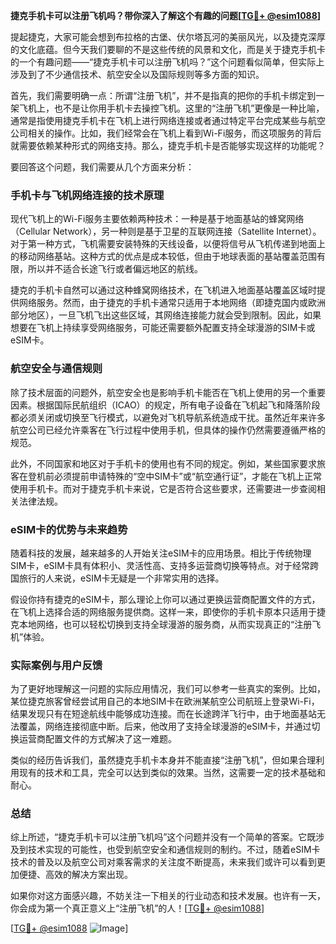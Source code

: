 **捷克手机卡可以注册飞机吗？带你深入了解这个有趣的问题[[TG💪+ @esim1088](https://t.me/s/esim1088)]**

提起捷克，大家可能会想到布拉格的古堡、伏尔塔瓦河的美丽风光，以及捷克深厚的文化底蕴。但今天我们要聊的不是这些传统的风景和文化，而是关于捷克手机卡的一个有趣问题——“捷克手机卡可以注册飞机吗？”这个问题看似简单，但实际上涉及到了不少通信技术、航空安全以及国际规则等多方面的知识。

首先，我们需要明确一点：所谓“注册飞机”，并不是指真的把你的手机卡绑定到一架飞机上，也不是让你用手机卡去操控飞机。这里的“注册飞机”更像是一种比喻，通常是指使用捷克手机卡在飞机上进行网络连接或者通过特定平台完成某些与航空公司相关的操作。比如，我们经常会在飞机上看到Wi-Fi服务，而这项服务的背后就需要依赖某种形式的网络支持。那么，捷克手机卡是否能够实现这样的功能呢？

要回答这个问题，我们需要从几个方面来分析：

### 手机卡与飞机网络连接的技术原理

现代飞机上的Wi-Fi服务主要依赖两种技术：一种是基于地面基站的蜂窝网络（Cellular Network），另一种则是基于卫星的互联网连接（Satellite Internet）。对于第一种方式，飞机需要安装特殊的天线设备，以便将信号从飞机传递到地面上的移动网络基站。这种方式的优点是成本较低，但由于地球表面的基站覆盖范围有限，所以并不适合长途飞行或者偏远地区的航线。

捷克的手机卡自然可以通过这种蜂窝网络技术，在飞机进入地面基站覆盖区域时提供网络服务。然而，由于捷克的手机卡通常只适用于本地网络（即捷克国内或欧洲部分地区），一旦飞机飞出这些区域，其网络连接能力就会受到限制。因此，如果想要在飞机上持续享受网络服务，可能还需要额外配置支持全球漫游的SIM卡或eSIM卡。

### 航空安全与通信规则

除了技术层面的问题外，航空安全也是影响手机卡能否在飞机上使用的另一个重要因素。根据国际民航组织（ICAO）的规定，所有电子设备在飞机起飞和降落阶段都必须关闭或切换至飞行模式，以避免对飞机导航系统造成干扰。虽然近年来许多航空公司已经允许乘客在飞行过程中使用手机，但具体的操作仍然需要遵循严格的规范。

此外，不同国家和地区对于手机卡的使用也有不同的规定。例如，某些国家要求旅客在登机前必须提前申请特殊的“空中SIM卡”或“航空通行证”，才能在飞机上正常使用手机卡。而对于捷克手机卡来说，它是否符合这些要求，还需要进一步查阅相关法律法规。

### eSIM卡的优势与未来趋势

随着科技的发展，越来越多的人开始关注eSIM卡的应用场景。相比于传统物理SIM卡，eSIM卡具有体积小、灵活性高、支持多运营商切换等特点。对于经常跨国旅行的人来说，eSIM卡无疑是一个非常实用的选择。

假设你持有捷克的eSIM卡，那么理论上你可以通过更换运营商配置文件的方式，在飞机上选择合适的网络服务提供商。这样一来，即使你的手机卡原本只适用于捷克本地网络，也可以轻松切换到支持全球漫游的服务商，从而实现真正的“注册飞机”体验。

### 实际案例与用户反馈

为了更好地理解这一问题的实际应用情况，我们可以参考一些真实的案例。比如，某位捷克旅客曾经尝试用自己的本地SIM卡在欧洲某航空公司航班上登录Wi-Fi，结果发现只有在短途航线中能够成功连接。而在长途跨洋飞行中，由于地面基站无法覆盖，网络连接彻底中断。后来，他改用了支持全球漫游的eSIM卡，并通过切换运营商配置文件的方式解决了这一难题。

类似的经历告诉我们，虽然捷克手机卡本身并不能直接“注册飞机”，但如果合理利用现有的技术和工具，完全可以达到类似的效果。当然，这需要一定的技术基础和耐心。

### 总结

综上所述，“捷克手机卡可以注册飞机吗”这个问题并没有一个简单的答案。它既涉及到技术实现的可能性，也受到航空安全和通信规则的制约。不过，随着eSIM卡技术的普及以及航空公司对乘客需求的关注度不断提高，未来我们或许可以看到更加便捷、高效的解决方案出现。

如果你对这方面感兴趣，不妨关注一下相关的行业动态和技术发展。也许有一天，你会成为第一个真正意义上“注册飞机”的人！[[TG💪+ @esim1088](https://t.me/s/esim1088)]

[[TG💪+ @esim1088](https://t.me/s/esim1088) ![Image](https://i.postimg.cc/4NQfJmqS/Snipaste-2025-05-13-00-14-12.png)]
